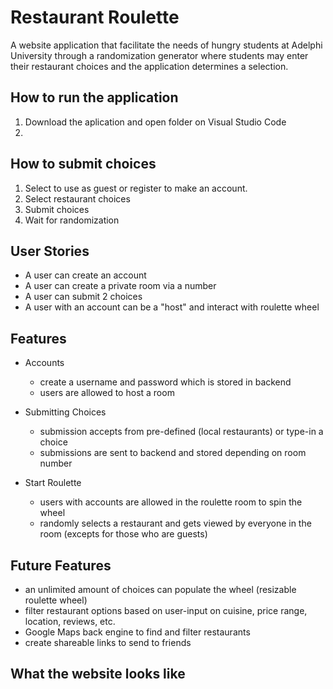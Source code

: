# Restaurant Roulette

A website application that facilitate the needs of hungry students at Adelphi University through a randomization generator where students may enter their restaurant choices and the application determines a selection. 

## How to run the application
1. Download the aplication and open folder on Visual Studio Code
2. 

## How to submit choices
1. Select to use as guest or register to make an account. 
2. Select restaurant choices
3. Submit choices 
4. Wait for randomization 

## User Stories 
- A user can create an account
- A user can create a private room via a number
- A user can submit 2 choices
- A user with an account can be a "host" and interact with roulette wheel

## Features 
- Accounts
    - create a username and password which is stored in backend
    - users are allowed to host a room

- Submitting Choices
    - submission accepts from pre-defined (local restaurants) or type-in a choice
    - submissions are sent to backend and stored depending on room number

- Start Roulette
    - users with accounts are allowed in the roulette room to spin the wheel
    - randomly selects a restaurant and gets viewed by everyone in the room (excepts for those who are guests)

## Future Features
- an unlimited amount of choices can populate the wheel (resizable roulette wheel)
- filter restaurant options based on user-input on cuisine, price range, location, reviews, etc. 
- Google Maps back engine to find and filter restaurants
- create shareable links to send to friends 

## What the website looks like
